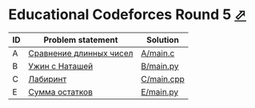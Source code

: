 # Educational Codeforces Round 5 [⬀](http://codeforces.com/contests/616)

| ID | Problem statement                                                      | Solution                 |
|----|------------------------------------------------------------------------|--------------------------|
| A  | [Сравнение длинных чисел](http://codeforces.com/contest/616/problem/A) | [A/main.c](A/main.c)     |
| B  | [Ужин с Наташей](http://codeforces.com/contest/616/problem/B)          | [B/main.py](B/main.py)   |
| C  | [Лабиринт](http://codeforces.com/contest/616/problem/C)                | [C/main.cpp](C/main.cpp) |
| E  | [Сумма остатков](http://codeforces.com/contest/616/problem/E)          | [E/main.py](E/main.py)   |


